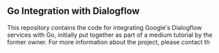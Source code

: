 ## Go Integration with Dialogflow
This repository contains the code for integrating Google's Dialogflow services with Go, initially put together as part of a medium tutorial by the former owner. For more information about the project, please contact th